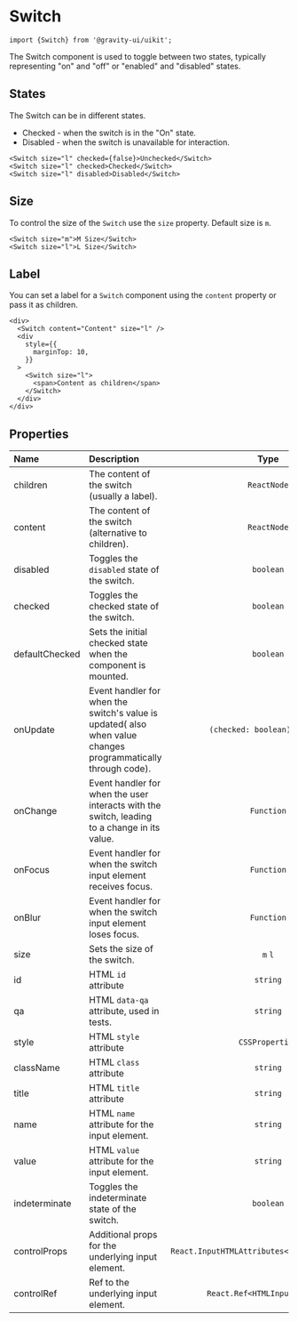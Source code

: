 <!--GITHUB_BLOCK-->

# Switch

<!--/GITHUB_BLOCK-->

```tsx
import {Switch} from '@gravity-ui/uikit';
```

The Switch component is used to toggle between two states, typically representing "on" and "off" or "enabled" and "disabled" states.

## States

The Switch can be in different states.

- Checked - when the switch is in the "On" state.
- Disabled - when the switch is unavailable for interaction.

<!--LANDING_BLOCK

<ExampleBlock
    code={`
<Switch size="l" checked={false}>Unchecked</Switch>
<Switch size="l" checked>Checked</Switch>
<Switch size="l" disabled>Disabled</Switch>
`}
>
    <UIKit.Switch size="l" checked={false}>Unchecked</UIKit.Switch>
    <UIKit.Switch size="l" checked>Checked</UIKit.Switch>
    <UIKit.Switch size="l" disabled>Disabled</UIKit.Switch>
</ExampleBlock>

LANDING_BLOCK-->

<!--GITHUB_BLOCK-->

```tsx
<Switch size="l" checked={false}>Unchecked</Switch>
<Switch size="l" checked>Checked</Switch>
<Switch size="l" disabled>Disabled</Switch>
```

<!--/GITHUB_BLOCK-->

## Size

To control the size of the `Switch` use the `size` property. Default size is `m`.

<!--LANDING_BLOCK

<ExampleBlock
    code={`
<Switch size="m">M Size</Switch>
<Switch size="l">L Size</Switch>
`}
>
    <UIKit.Switch size="m">M Size</UIKit.Switch>
    <UIKit.Switch size="l">L Size</UIKit.Switch>
</ExampleBlock>

LANDING_BLOCK-->

<!--GITHUB_BLOCK-->

```tsx
<Switch size="m">M Size</Switch>
<Switch size="l">L Size</Switch>
```

<!--/GITHUB_BLOCK-->

## Label

You can set a label for a `Switch` component using the `content` property or pass it as children.

<!--LANDING_BLOCK

<ExampleBlock
    code={`
<div>
  <Switch content="Content" size="l" />
  <div
    style={{
      marginTop: 10,
    }}
  >
    <Switch size="l">
      <span>Content as children</span>
    </Switch>
  </div>
</div>
`}
>
<div>
  <UIKit.Switch content="Content" size="l" />
  <div
    style={{
      marginTop: 10,
    }}
  >
    <UIKit.Switch size="l">
      <span>Content as children</span>
    </UIKit.Switch>
  </div>
</div>
</ExampleBlock>

LANDING_BLOCK-->

<!--GITHUB_BLOCK-->

```tsx
<div>
  <Switch content="Content" size="l" />
  <div
    style={{
      marginTop: 10,
    }}
  >
    <Switch size="l">
      <span>Content as children</span>
    </Switch>
  </div>
</div>
```

<!--/GITHUB_BLOCK-->

## Properties

| Name           | Description                                                                                                   |                     Type                      | Default |
| :------------- | :------------------------------------------------------------------------------------------------------------ | :-------------------------------------------: | :-----: |
| children       | The content of the switch (usually a label).                                                                  |                  `ReactNode`                  |         |
| content        | The content of the switch (alternative to children).                                                          |                  `ReactNode`                  |         |
| disabled       | Toggles the `disabled` state of the switch.                                                                   |                   `boolean`                   | `false` |
| checked        | Toggles the checked state of the switch.                                                                      |                   `boolean`                   | `false` |
| defaultChecked | Sets the initial checked state when the component is mounted.                                                 |                   `boolean`                   | `false` |
| onUpdate       | Event handler for when the switch's value is updated( also when value changes programmatically through code). |         `(checked: boolean) => void`          |         |
| onChange       | Event handler for when the user interacts with the switch, leading to a change in its value.                  |                  `Function`                   |         |
| onFocus        | Event handler for when the switch input element receives focus.                                               |                  `Function`                   |         |
| onBlur         | Event handler for when the switch input element loses focus.                                                  |                  `Function`                   |         |
| size           | Sets the size of the switch.                                                                                  |                    `m` `l`                    |   `m`   |
| id             | HTML `id` attribute                                                                                           |                   `string`                    |         |
| qa             | HTML `data-qa` attribute, used in tests.                                                                      |                   `string`                    |         |
| style          | HTML `style` attribute                                                                                        |                `CSSProperties`                |         |
| className      | HTML `class` attribute                                                                                        |                   `string`                    |         |
| title          | HTML `title` attribute                                                                                        |                   `string`                    |         |
| name           | HTML `name` attribute for the input element.                                                                  |                   `string`                    |         |
| value          | HTML `value` attribute for the input element.                                                                 |                   `string`                    |         |
| indeterminate  | Toggles the indeterminate state of the switch.                                                                |                   `boolean`                   | `false` |
| controlProps   | Additional props for the underlying input element.                                                            | `React.InputHTMLAttributes<HTMLInputElement>` |         |
| controlRef     | Ref to the underlying input element.                                                                          |         `React.Ref<HTMLInputElement>`         |         |
